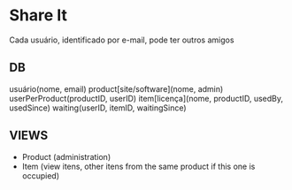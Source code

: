 # Share It

Cada usuário, identificado por e-mail, pode ter outros amigos

## DB

usuário(nome, email)
product[site/software](nome, admin)
userPerProduct(productID, userID)
item[licença](nome, productID, usedBy, usedSince)
waiting(userID, itemID, waitingSince)

## VIEWS

- Product (administration)
- Item (view itens, other itens from the same product if this one is occupied)